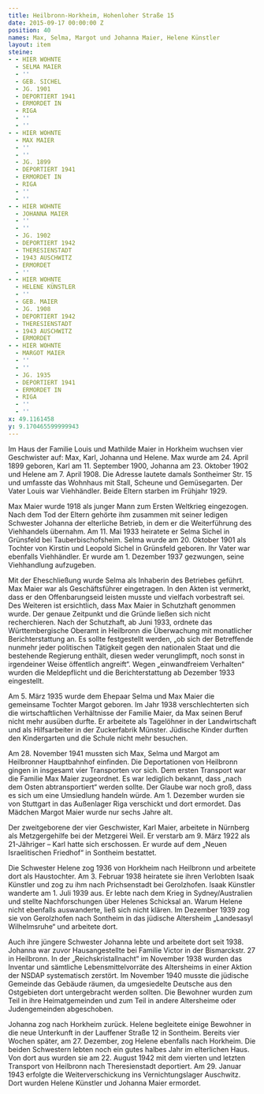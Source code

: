 ```yaml
---
title: Heilbronn-Horkheim, Hohenloher Straße 15
date: 2015-09-17 00:00:00 Z
position: 40
names: Max, Selma, Margot und Johanna Maier, Helene Künstler
layout: item
steine:
- - HIER WOHNTE
  - SELMA MAIER
  - ''
  - GEB. SICHEL
  - JG. 1901
  - DEPORTIERT 1941
  - ERMORDET IN
  - RIGA
  - ''
  - ''
- - HIER WOHNTE
  - MAX MAIER
  - ''
  - ''
  - JG. 1899
  - DEPORTIERT 1941
  - ERMORDET IN
  - RIGA
  - ''
  - ''
- - HIER WOHNTE
  - JOHANNA MAIER
  - ''
  - ''
  - JG. 1902
  - DEPORTIERT 1942
  - THERESIENSTADT
  - 1943 AUSCHWITZ
  - ERMORDET
  - ''
- - HIER WOHNTE
  - HELENE KÜNSTLER
  - ''
  - GEB. MAIER
  - JG. 1908
  - DEPORTIERT 1942
  - THERESIENSTADT
  - 1943 AUSCHWITZ
  - ERMORDET
- - HIER WOHNTE
  - MARGOT MAIER
  - ''
  - ''
  - JG. 1935
  - DEPORTIERT 1941
  - ERMORDET IN
  - RIGA
  - ''
  - ''
x: 49.1161458
y: 9.170465599999943
---
```


Im Haus der Familie Louis und Mathilde Maier in Horkheim wuchsen vier Geschwister auf: Max, Karl, Johanna und Helene. Max wurde am 24. April 1899 geboren, Karl am 11. September 1900, Johanna am 23. Oktober 1902 und Helene am 7. April 1908. Die Adresse lautete damals Sontheimer Str. 15 und umfasste das Wohnhaus mit Stall, Scheune und Gemüsegarten. Der Vater Louis war Viehhändler. Beide Eltern starben im Frühjahr 1929.

Max Maier wurde 1918 als junger Mann zum Ersten Weltkrieg eingezogen. Nach dem Tod der Eltern gehörte ihm zusammen mit seiner ledigen Schwester Johanna der elterliche Betrieb, in dem er die Weiterführung des Viehhandels übernahm. Am 11. Mai 1933 heiratete er Selma Sichel in Grünsfeld bei Tauberbischofsheim. Selma wurde am 20. Oktober 1901 als Tochter von Kirstin und Leopold Sichel in Grünsfeld geboren. Ihr Vater war ebenfalls Viehhändler. Er wurde am 1. Dezember 1937 gezwungen, seine Viehhandlung aufzugeben.

Mit der Eheschließung wurde Selma als Inhaberin des Betriebes geführt. Max Maier war als Geschäftsführer eingetragen. In den Akten ist vermerkt, dass er den Offenbarungseid leisten musste und vielfach vorbestraft sei. Des Weiteren ist ersichtlich, dass Max Maier in Schutzhaft genommen wurde. Der genaue Zeitpunkt und die Gründe ließen sich nicht recherchieren. Nach der Schutzhaft, ab Juni 1933, ordnete das Württembergische Oberamt in Heilbronn die Überwachung mit monatlicher Berichterstattung an. Es sollte festgestellt werden, „ob sich der Betreffende nunmehr jeder politischen Tätigkeit gegen den nationalen Staat und die bestehende Regierung enthält, diesen weder verunglimpft, noch sonst in irgendeiner Weise öffentlich angreift“. Wegen „einwandfreiem Verhalten“ wurden die Meldepflicht und die Berichterstattung ab Dezember 1933 eingestellt.

Am 5. März 1935 wurde dem Ehepaar Selma und Max Maier die gemeinsame Tochter Margot geboren. Im Jahr 1938 verschlechterten sich die wirtschaftlichen Verhältnisse der Familie Maier, da Max seinen Beruf nicht mehr ausüben durfte. Er arbeitete als Tagelöhner in der Landwirtschaft und als Hilfsarbeiter in der Zuckerfabrik Münster. Jüdische Kinder durften den Kindergarten und die Schule nicht mehr besuchen.

Am 28. November 1941 mussten sich Max, Selma und Margot am Heilbronner Hauptbahnhof einfinden. Die Deportationen von Heilbronn gingen in insgesamt vier Transporten vor sich. Dem ersten Transport war die Familie Max Maier zugeordnet. Es war lediglich bekannt, dass „nach dem Osten abtransportiert“ werden sollte. Der Glaube war noch groß, dass es sich um eine Umsiedlung handeln würde. Am 1. Dezember wurden sie von Stuttgart in das Außenlager Riga verschickt und dort ermordet. Das Mädchen Margot Maier wurde nur sechs Jahre alt.

Der zweitgeborene der vier Geschwister, Karl Maier, arbeitete in Nürnberg als Metzgergehilfe bei der Metzgerei Weil. Er verstarb am 9. März 1922 als 21-Jähriger – Karl hatte sich erschossen. Er wurde auf dem „Neuen Israelitischen Friedhof“ in Sontheim bestattet.

Die Schwester Helene zog 1936 von Horkheim nach Heilbronn und arbeitete dort als Haustochter. Am 3. Februar 1938 heiratete sie ihren Verlobten Isaak Künstler und zog zu ihm nach Prichsenstadt bei Gerolzhofen. Isaak Künstler wanderte am 1. Juli 1939 aus. Er lebte nach dem Krieg in Sydney/Australien und stellte Nachforschungen über Helenes Schicksal an. Warum Helene nicht ebenfalls auswanderte, ließ sich nicht klären. Im Dezember 1939 zog sie von Gerolzhofen nach Sontheim in das jüdische Altersheim „Landesasyl Wilhelmsruhe“ und arbeitete dort.

Auch ihre jüngere Schwester Johanna lebte und arbeitete dort seit 1938. Johanna war zuvor Hausangestellte bei Familie Victor in der Bismarckstr. 27 in Heilbronn. In der „Reichskristallnacht“ im November 1938 wurden das Inventar und sämtliche Lebensmittelvorräte des Altersheims in einer Aktion der NSDAP systematisch zerstört. Im November 1940 musste die jüdische Gemeinde das Gebäude räumen, da umgesiedelte Deutsche aus den Ostgebieten dort untergebracht werden sollten. Die Bewohner wurden zum Teil in ihre Heimatgemeinden und zum Teil in andere Altersheime oder Judengemeinden abgeschoben.

Johanna zog nach Horkheim zurück. Helene begleitete einige Bewohner in die neue Unterkunft in der Lauffener Straße 12 in Sontheim. Bereits vier Wochen später, am 27. Dezember, zog Helene ebenfalls nach Horkheim. Die beiden Schwestern lebten noch ein gutes halbes Jahr im elterlichen Haus. Von dort aus wurden sie am 22. August 1942 mit dem vierten und letzten Transport von Heilbronn nach Theresienstadt deportiert. Am 29. Januar 1943 erfolgte die Weiterverschickung ins Vernichtungslager Auschwitz. Dort wurden Helene Künstler und Johanna Maier ermordet.